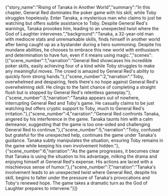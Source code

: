 {"story_name":"Rising of Tanaka in Another World","summary":"In this chapter, General Red dominates the poker game with his skill, while Toby struggles hopelessly. Enter Tanaka, a mysterious man who claims to just be watching but offers subtle assistance to Toby. Despite General Red's warnings, Tanaka provokes him, leading to an unexpected twist where the God of Laughter intervenes.","background":"Tanaka, a 32-year-old man with mediocre stats and unremarkable skills, finds himself in another world after being caught up as a bystander during a hero summoning. Despite his mundane abilities, he chooses to embrace this new world with enthusiasm and determination to have fun, even if it means using magic.","scenes":[{"scene_number":1,"narration":"General Red showcases his incredible poker skills, easily achieving four of a kind while Toby struggles to make any meaningful moves. The crowd is amazed by General Red's ability to quickly form strong hands."},{"scene_number":2,"narration":"Toby, overwhelmed and despairing, feels there's no hope against General Red's overwhelming skill. He clings to the faint chance of completing a straight flush but is stopped by General Red's relentless gameplay."},{"scene_number":3,"narration":"Tanaka appears out of nowhere, interrupting General Red and Toby's game. He casually claims to be just watching but offers cryptic support to Toby, much to General Red's irritation."},{"scene_number":4,"narration":"General Red confronts Tanaka, angered by his interference in the game. Tanaka taunts him with a calm demeanor, suggesting that the game is too one-sided and challenging General Red to continue."},{"scene_number":5,"narration":"Toby, confused but grateful for the unexpected help, continues the game under Tanaka's guidance. Tanaka subtly manipulates the situation, ensuring Toby remains in the game while keeping his own involvement hidden."},{"scene_number":6,"narration":"As the game progresses, it becomes clear that Tanaka is using the situation to his advantage, milking the drama and enjoying himself at General Red's expense. His actions are laced with a mischievous sense of humor."},{"scene_number":7,"narration":"Tanaka's involvement leads to an unexpected twist where General Red, despite his skill, begins to falter under the pressure of Tanaka's provocations and Toby's renewed hope. The game takes a dramatic turn as the God of Laughter prepares to intervene."}]}